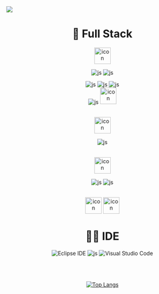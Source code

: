 <img src="https://images.unsplash.com/photo-1612892483236-52d32a0e0ac1?q=80&w=2070&auto=format&fit=crop&ixlib=rb-4.0.3&ixid=M3wxMjA3fDB8MHxwaG90by1wYWdlfHx8fGVufDB8fHx8fA%3D%3D" />
<div align="center">
  
<h1>🚀 Full Stack</h1> 

<img src="https://techstack-generator.vercel.app/java-icon.svg" alt="icon" width="43" height="43" />

![js](https://img.shields.io/badge/Spring-6DB33F?style=for-the-badge&logo=Spring&logoColor=white)
![js](https://img.shields.io/badge/springboot-6DB33F?style=for-the-badge&logo=springboot&logoColor=white)


![js](https://img.shields.io/badge/HTML5-E34F26?&style=for-the-badge&logo=css3&logoColor=white)
![js](https://img.shields.io/badge/CSS-1572B6?&style=for-the-badge&logo=css3&logoColor=white)
![js](https://img.shields.io/badge/jquery-0769AD?style=for-the-badge&logo=jquery&logoColor=white)
<br>
![js](https://img.shields.io/badge/oracle-F80000?style=for-the-badge&logo=oracle&logoColor=white)
<img src="https://techstack-generator.vercel.app/mysql-icon.svg" alt="icon" width="43" height="43" />

<br>
<img src="https://techstack-generator.vercel.app/js-icon.svg" alt="icon" width="43" height="43" />

![js](https://img.shields.io/badge/TypeScript-3178C6?style=for-the-badge&logo=typescript&logoColor=white)

<br>
<img src="https://techstack-generator.vercel.app/github-icon.svg" alt="icon" width="43" height="43" />

![js](https://img.shields.io/badge/git-F05032?style=for-the-badge&logo=git&logoColor=white)
![js](https://img.shields.io/badge/ApacheTomcat-F8DC75?style=for-the-badge&logo=apachetomcat&logoColor=white)

<br>
<img src="https://techstack-generator.vercel.app/docker-icon.svg" alt="icon" width="43" height="43" />
<img src="https://techstack-generator.vercel.app/aws-icon.svg" alt="icon" width="43" height="43" />


<h1>👩‍💻 IDE</h1> 

![Eclipse IDE](https://img.shields.io/badge/Eclipse%20IDE-2C2255.svg?&style=for-the-badge&logo=Eclipse%20IDE&logoColor=white)
![js](https://img.shields.io/badge/IntelliJ_IDEA-000000.svg?style=for-the-badge&logo=intellij-idea&logoColor=white)
![Visual Studio Code](https://img.shields.io/badge/Visual%20Studio%20Code-007ACC.svg?&style=for-the-badge&logo=Visual%20Studio%20Code&logoColor=white)
<br/><br/><br/><br/>


[![Top Langs](https://github-readme-stats.vercel.app/api/top-langs/?username=welcomeglory)](https://github.com/anuraghazra/github-readme-stats)
</div>






